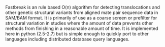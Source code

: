 Fastbreak is an rule based O(n) algorithm for detecting translocations and other genetic structural variants from aligned mate pair sequence data in SAM/BAM format. It is primarily of use as a coarse screen or prefilter for structural variation in studies where the amount of data prevents other methods from finishing in a reasonable amount of time. It is implemented here in python (2.5-2.7) but is simple enough to quickly port to other languages including distributed database query languages.
